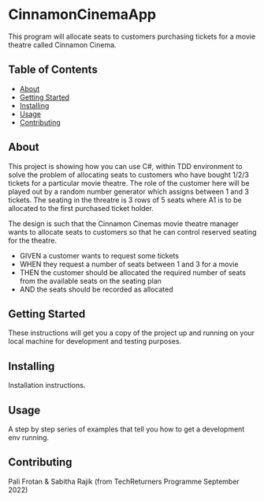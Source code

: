 # CinnamonCinemaApp

This program will allocate seats to customers purchasing tickets for a movie theatre called Cinnamon Cinema.

## Table of Contents

- [About](#about)
- [Getting Started](#getting_started)
- [Installing](#installing)
- [Usage](#usage)
- [Contributing](#contributing)


## About

This project is showing how you can use C#, within TDD environment to solve the problem of allocating seats to customers who have bought 1/2/3 tickets for a particular movie theatre.  The role of the customer here will be played out by a random number generator which assigns between 1 and 3 tickets. The seating in the threatre is 3 rows of 5 seats where A1 is to be allocated to the first purchased ticket holder.

The design is such that the Cinnamon Cinemas movie theatre manager wants to allocate seats to customers so that he can control reserved seating for the theatre.

- GIVEN a customer wants to request some tickets
- WHEN they request a number of seats between 1 and 3 for a movie
- THEN the customer should be allocated the required number of seats from the available seats on the seating plan
- AND the seats should be recorded as allocated

## Getting Started

These instructions will get you a copy of the project up and running on your local machine for development and testing purposes.

## Installing

Installation instructions.

## Usage

A step by step series of examples that tell you how to get a development env running.

## Contributing

Pali Frotan & Sabitha Rajik (from TechReturners Programme September 2022)
